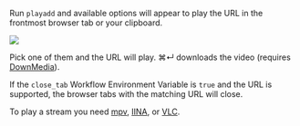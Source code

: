 Run `playadd` and available options will appear to play the URL in the frontmost browser tab or your clipboard.

![](https://i.imgur.com/rAWiidy.png)

Pick one of them and the URL will play. ⌘↵ downloads the video (requires [DownMedia](https://github.com/vitorgalvao/alfred-workflows/tree/master/DownMedia)).

If the `close_tab` Workflow Environment Variable is `true` and the URL is supported, the browser tabs with the matching URL will close.

To play a stream you need [mpv](http://mpv.io/), [IINA](https://lhc70000.github.io/iina/), or [VLC](http://www.videolan.org/vlc/index.html).
